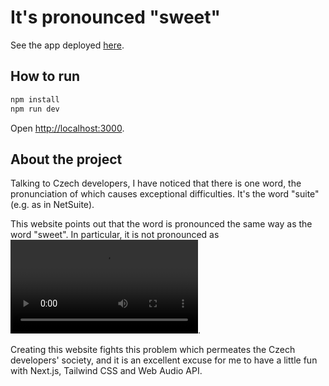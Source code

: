 # It's pronounced "sweet"

See the app deployed [here](https://its-sweet.vercel.app/).

## How to run

```bash
npm install
npm run dev
```

Open [http://localhost:3000](http://localhost:3000).

## About the project

Talking to Czech developers, I have noticed that there is one word, the pronunciation of which causes exceptional
difficulties. It's the word "suite" (e.g. as in NetSuite).

This website points out that the word is pronounced the same way as the word "sweet".
In particular, it is not pronounced as ![Wrong Czech pronunciation of "suite"](./assets/suite_wrong_czech_pronunciation.mov).

Creating this website fights this problem which permeates the Czech developers' society, and it is an excellent excuse
for me to have a little fun with Next.js, Tailwind CSS and Web Audio API.
